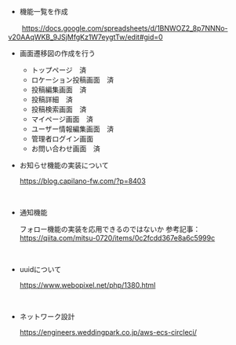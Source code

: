 - 機能一覧を作成

　　https://docs.google.com/spreadsheets/d/1BNWOZ2_8p7NNNo-v20AAqWKB_9JSjMfgKz1W7eygtTw/edit#gid=0

- 画面遷移図の作成を行う
  - トップページ　済
  - ロケーション投稿画面　済
  - 投稿編集画面　済
  - 投稿詳細　済
  - 投稿検索画面　済
  - マイページ画面　済
  - ユーザー情報編集画面　済
  - 管理者ログイン画面
  - お問い合わせ画面　済

- お知らせ機能の実装について

  https://blog.capilano-fw.com/?p=8403
 <br>

- 通知機能

  フォロー機能の実装を応用できるのではないか
  参考記事：　https://qiita.com/mitsu-0720/items/0c2fcdd367e8a6c5999c
 <br>
 
- uuidについて

  https://www.webopixel.net/php/1380.html
 <br>
 
- ネットワーク設計
  
  https://engineers.weddingpark.co.jp/aws-ecs-circleci/
